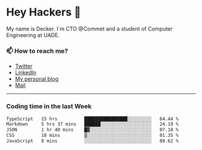 # Hey Hackers 👋

My name is Decker. I`m CTO @Commet and a student of Computer Engineering at UADE.

### 📫 How to reach me?
- [Twitter](https://x.com/0xDecker) 
- [LinkedIn](https://www.linkedin.com/in/decker-urbano/) 
- [My personal blog](http://decker.sh) 
- [Mail](mailto:me@decker.sh)

---

### Coding time in the last Week

<!--START_SECTION:waka-->

```txt
TypeScript   15 hrs          ████████████████░░░░░░░░░   64.44 %
Markdown     5 hrs 37 mins   ██████░░░░░░░░░░░░░░░░░░░   24.19 %
JSON         1 hr 40 mins    █▓░░░░░░░░░░░░░░░░░░░░░░░   07.18 %
CSS          18 mins         ▒░░░░░░░░░░░░░░░░░░░░░░░░   01.35 %
JavaScript   8 mins          ░░░░░░░░░░░░░░░░░░░░░░░░░   00.62 %
```

<!--END_SECTION:waka-->
